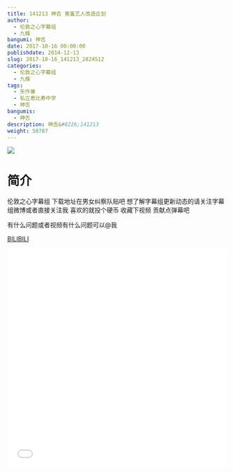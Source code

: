 ```yaml
---
title: 141213 神舌 害羞艺人改造企划
author: 
  - 伦敦之心字幕组
  - 九條
bangumi: 神舌
date: 2017-10-16 00:00:00
publishdate: 2014-12-13
slug: 2017-10-16_141213_2824512
categories: 
  - 伦敦之心字幕组
  - 九條
tags: 
  - 矢作兼
  - 私立恵比寿中学
  - 神舌
bangumis: 
  - 神舌
description: 神舌&#8226;141213
weight: 58787
---
```


![](https://i.imgur.com/eNFLhl8.jpg)

# 简介  
伦敦之心字幕组 下载地址在男女纠察队贴吧 想了解字幕组更新动态的请关注字幕组微博或者直接关注我 喜欢的就投个硬币 收藏下视频 贡献点弹幕吧


有什么问题或者视频有什么问题可以@我

  [BILIBILI](https://www.bilibili.com/video/av2824512/)


  <iframe src="//www.bilibili.com/html/html5player.html?cid=4411727&aid=2824512" width="100%" height="500" frameborder="0" allowfullscreen="allowfullscreen"></iframe>
